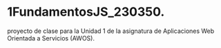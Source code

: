 # 1FundamentosJS_230350.
proyecto de clase para la Unidad 1 de la asignatura de Aplicaciones Web Orientada a Servicios (AWOS).
